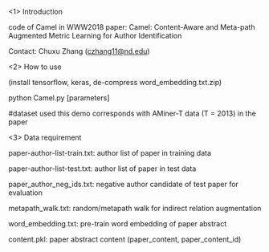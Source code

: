 <1> Introduction 

code of Camel in WWW2018 paper: Camel: Content-Aware and Meta-path Augmented Metric Learning for Author Identification

Contact: Chuxu Zhang (czhang11@nd.edu)

<2> How to use

(install tensorflow, keras, de-compress word_embedding.txt.zip)

python Camel.py [parameters]

#dataset used this demo corresponds with AMiner-T data (T = 2013) in the paper

<3> Data requirement

paper-author-list-train.txt: author list of paper in training data

paper-author-list-test.txt: author list of paper in test data

paper_author_neg_ids.txt: negative author candidate of test paper for evaluation

metapath_walk.txt: random/metapath walk for indirect relation augmentation

word_embedding.txt: pre-train word embedding of paper abstract

content.pkl: paper abstract content (paper_content, paper_content_id)
